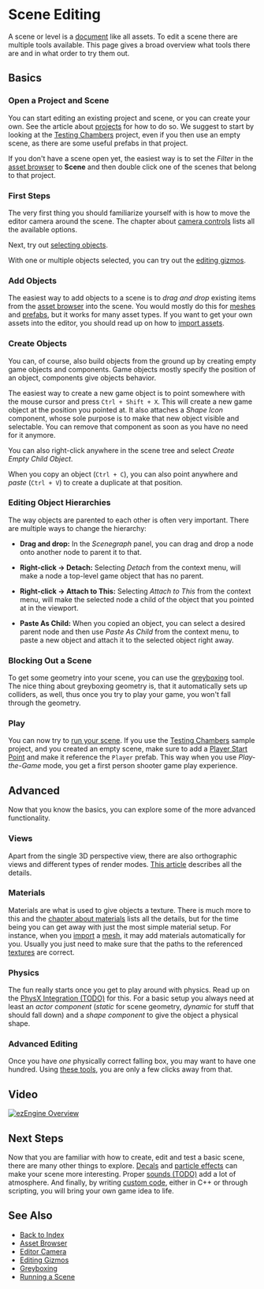 # Scene Editing

A scene or level is a [document](../editor/editor-documents.md) like all assets. To edit a scene there are multiple tools available. This page gives a broad overview what tools there are and in what order to try them out.

## Basics

### Open a Project and Scene

You can start editing an existing project and scene, or you can create your own. See the article about [projects](../projects/projects-overview.md) for how to do so. We suggest to start by looking at the [Testing Chambers](../samples/testing-chambers.md) project, even if you then use an empty scene, as there are some useful prefabs in that project.

If you don't have a scene open yet, the easiest way is to set the *Filter* in the [asset browser](../assets/asset-browser.md) to **Scene** and then double click one of the scenes that belong to that project.

### First Steps

The very first thing you should familiarize yourself with is how to move the editor camera around the scene. The chapter about [camera controls](editor-camera.md#camera-controls) lists all the available options.

Next, try out [selecting objects](selection.md).

With one or multiple objects selected, you can try out the [editing gizmos](gizmos.md).

### Add Objects

The easiest way to add objects to a scene is to *drag and drop* existing items from the [asset browser](../assets/asset-browser.md) into the scene. You would mostly do this for [meshes](../graphics/meshes/mesh-asset.md) and [prefabs](../prefabs/prefabs-overview.md), but it works for many asset types. If you want to get your own assets into the editor, you should read up on how to [import assets](../assets/import-assets.md).

### Create Objects

You can, of course, also build objects from the ground up by creating empty game objects and components. Game objects mostly specify the position of an object, components give objects behavior.

The easiest way to create a new game object is to point somewhere with the mouse cursor and press `Ctrl + Shift + X`. This will create a new game object at the position you pointed at. It also attaches a *Shape Icon* component, whose sole purpose is to make that new object visible and selectable. You can remove that component as soon as you have no need for it anymore.

You can also right-click anywhere in the scene tree and select *Create Empty Child Object*.

When you copy an object (`Ctrl + C`), you can also point anywhere and *paste* (`Ctrl + V`) to create a duplicate at that position.

### Editing Object Hierarchies

The way objects are parented to each other is often very important. There are multiple ways to change the hierarchy:

* **Drag and drop:** In the *Scenegraph* panel, you can drag and drop a node onto another node to parent it to that.

* **Right-click -> Detach:** Selecting *Detach* from the context menu, will make a node a top-level game object that has no parent.

* **Right-click -> Attach to This:** Selecting *Attach to This* from the context menu, will make the selected node a child of the object that you pointed at in the viewport.

* **Paste As Child:** When you copied an object, you can select a desired parent node and then use *Paste As Child* from the context menu, to paste a new object and attach it to the selected object right away.

### Blocking Out a Scene

To get some geometry into your scene, you can use the [greyboxing](greyboxing.md) tool. The nice thing about greyboxing geometry is, that it automatically sets up colliders, as well, thus once you try to play your game, you won't fall through the geometry.

### Play

You can now try to [run your scene](../editor/run-scene.md). If you use the [Testing Chambers](../samples/testing-chambers.md) sample project, and you created an empty scene, make sure to add a [Player Start Point](../gameplay/player-start-point.md) and make it reference the `Player` prefab. This way when you use *Play-the-Game* mode, you get a first person shooter game play experience.

## Advanced

Now that you know the basics, you can explore some of the more advanced functionality.

### Views

Apart from the single 3D perspective view, there are also orthographic views and different types of render modes. [This article](../editor/editor-views.md) describes all the details.

### Materials

Materials are what is used to give objects a texture. There is much more to this and the [chapter about materials](../materials/materials-overview.md) lists all the details, but for the time being you can get away with just the most simple material setup. For instance, when you [import](../assets/import-assets.md) a [mesh](../graphics/meshes/meshes-overview.md), it may add materials automatically for you. Usually you just need to make sure that the paths to the referenced [textures](../graphics/textures-overview.md) are correct.

### Physics

The fun really starts once you get to play around with physics. Read up on the [PhysX Integration (TODO)](../physics/physx-overview.md) for this. For a basic setup you always need at least an *actor component* (*static* for scene geometry, *dynamic* for stuff that should fall down) and a *shape component* to give the object a physical shape.

### Advanced Editing

Once you have *one* physically correct falling box, you may want to have one hundred. Using [these tools](advanced-object-transform.md), you are only a few clicks away from that.

## Video

[![ezEngine Overview](https://img.youtube.com/vi/tIr5UEgSz2s/0.jpg)](https://www.youtube.com/watch?v=tIr5UEgSz2s)

## Next Steps

Now that you are familiar with how to create, edit and test a basic scene, there are many other things to explore. [Decals](../effects/decals.md) and [particle effects](../effects/particle-effects/particle-effects-overview.md) can make your scene more interesting. Proper [sounds (TODO)](../sound/sound-overview.md) add a lot of atmosphere. And finally, by writing [custom code](../custom-code/custom-code-overview.md), either in C++ or through scripting, you will bring your own game idea to life.

## See Also

* [Back to Index](../index.md)
* [Asset Browser](../assets/asset-browser.md)
* [Editor Camera](editor-camera.md)
* [Editing Gizmos](gizmos.md)
* [Greyboxing](greyboxing.md)
* [Running a Scene](../editor/run-scene.md)
